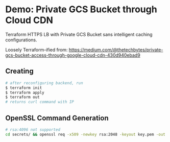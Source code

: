 # Demo: Private GCS Bucket through Cloud CDN

Terraform HTTPS LB with Private GCS Bucket sans intelligent caching configurations.

Loosely Terraform-ified from: https://medium.com/@thetechbytes/private-gcs-bucket-access-through-google-cloud-cdn-430d940ebad9

## Creating

```bash
# after reconfiguring backend, run
$ terraform init
$ terraform apply
$ terraform out
# returns curl command with IP
```

## OpenSSL Command Generation

```bash
# rsa:4096 not supported
cd secrets/ && openssl req -x509 -newkey rsa:2048 -keyout key.pem -out cert.pem -sha256 -days 3650 -nodes -subj "/C=XX/ST=StateName/L=CityName/O=CompanyName/OU=CompanySectionName/CN=mydemo.example.com"
```
